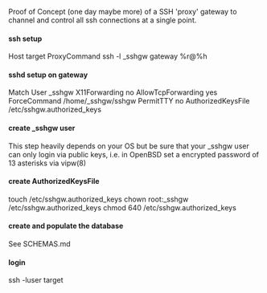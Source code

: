 Proof of Concept (one day maybe more) of a SSH 'proxy' gateway to
channel and control all ssh connections at a single point.

#### ssh setup
Host target
	ProxyCommand	ssh -l _sshgw gateway %r@%h

#### sshd setup on gateway
Match User _sshgw
        X11Forwarding no
        AllowTcpForwarding yes
        ForceCommand /home/_sshgw/sshgw
        PermitTTY no
        AuthorizedKeysFile /etc/sshgw.authorized_keys

#### create _sshgw user
This step heavily depends on your OS but be sure that your _sshgw user
can only login via public keys, i.e. in OpenBSD set a encrypted password
of 13 asterisks via vipw(8)

#### create AuthorizedKeysFile
touch /etc/sshgw.authorized_keys
chown root:_sshgw /etc/sshgw.authorized_keys
chmod 640 /etc/sshgw.authorized_keys

#### create and populate the database
See SCHEMAS.md

#### login
ssh -luser target
